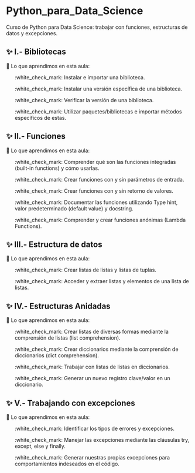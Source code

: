 # Python_para_Data_Science
Curso de Python para Data Science: trabajar con funciones, estructuras de datos y excepciones.

## :sparkles: I.- Bibliotecas
  :pushpin: Lo que aprendimos en esta aula:

<ul> :white_check_mark: Instalar e importar una biblioteca.</ul>
<ul> :white_check_mark: Instalar una versión específica de una biblioteca.</ul>
<ul> :white_check_mark: Verificar la versión de una biblioteca.</ul>
<ul> :white_check_mark: Utilizar paquetes/bibliotecas e importar métodos específicos de estas.</ul>


## :sparkles: II.- Funciones
  :pushpin: Lo que aprendimos en esta aula:

<ul> :white_check_mark: Comprender qué son las funciones integradas (built-in functions) y cómo usarlas.</ul>
<ul> :white_check_mark: Crear funciones con y sin parámetros de entrada.</ul>
<ul> :white_check_mark: Crear funciones con y sin retorno de valores.</ul>
<ul> :white_check_mark: Documentar las funciones utilizando Type hint, valor predeterminado (default value) y docstring.</ul>
<ul> :white_check_mark: Comprender y crear funciones anónimas (Lambda Functions).</ul>


## :sparkles: III.- Estructura de datos
  :pushpin: Lo que aprendimos en esta aula:

<ul> :white_check_mark: Crear listas de listas y listas de tuplas.</ul>
<ul> :white_check_mark: Acceder y extraer listas y elementos de una lista de listas.</ul>


## :sparkles: IV.- Estructuras Anidadas
  :pushpin: Lo que aprendimos en esta aula:

<ul> :white_check_mark: Crear listas de diversas formas mediante la comprensión de listas (list comprehension).</ul>
<ul> :white_check_mark: Crear diccionarios mediante la comprensión de diccionarios (dict comprehension).</ul>
<ul> :white_check_mark: Trabajar con listas de listas en diccionarios.</ul>
<ul> :white_check_mark: Generar un nuevo registro clave/valor en un diccionario.</ul>


## :sparkles: V.- Trabajando con excepciones
  :pushpin: Lo que aprendimos en esta aula:

<ul> :white_check_mark: Identificar los tipos de errores y excepciones.</ul>
<ul> :white_check_mark: Manejar las excepciones mediante las cláusulas try, except, else y finally.</ul>
<ul> :white_check_mark: Generar nuestras propias excepciones para comportamientos indeseados en el código.</ul>

